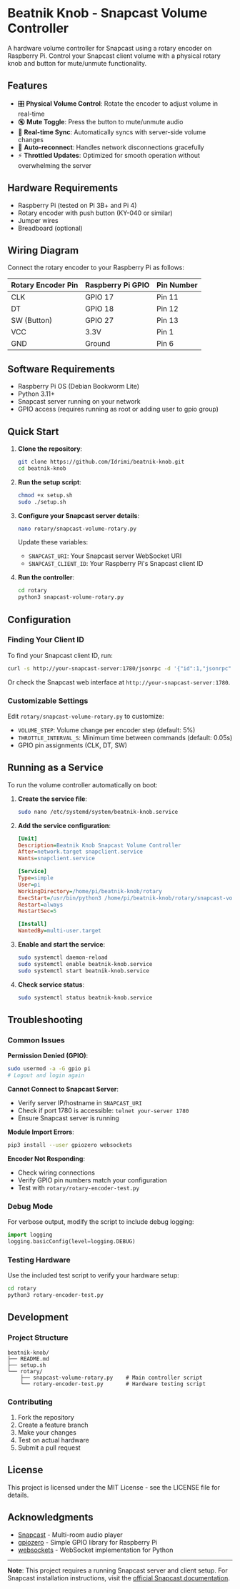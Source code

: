 # Beatnik Knob - Snapcast Volume Controller

A hardware volume controller for Snapcast using a rotary encoder on Raspberry Pi. Control your Snapcast client volume with a physical rotary knob and button for mute/unmute functionality.

## Features

- 🎛️ **Physical Volume Control**: Rotate the encoder to adjust volume in real-time
- 🔇 **Mute Toggle**: Press the button to mute/unmute audio
- 🔄 **Real-time Sync**: Automatically syncs with server-side volume changes
- 🚀 **Auto-reconnect**: Handles network disconnections gracefully
- ⚡ **Throttled Updates**: Optimized for smooth operation without overwhelming the server

## Hardware Requirements

- Raspberry Pi (tested on Pi 3B+ and Pi 4)
- Rotary encoder with push button (KY-040 or similar)
- Jumper wires
- Breadboard (optional)

## Wiring Diagram

Connect the rotary encoder to your Raspberry Pi as follows:

| Rotary Encoder Pin | Raspberry Pi GPIO | Pin Number |
|-------------------|-------------------|------------|
| CLK               | GPIO 17           | Pin 11     |
| DT                | GPIO 18           | Pin 12     |
| SW (Button)       | GPIO 27           | Pin 13     |
| VCC               | 3.3V              | Pin 1      |
| GND               | Ground            | Pin 6      |

## Software Requirements

- Raspberry Pi OS (Debian Bookworm Lite)
- Python 3.11+
- Snapcast server running on your network
- GPIO access (requires running as root or adding user to gpio group)

## Quick Start

1. **Clone the repository**:
   ```bash
   git clone https://github.com/Idrimi/beatnik-knob.git
   cd beatnik-knob
   ```

2. **Run the setup script**:
   ```bash
   chmod +x setup.sh
   sudo ./setup.sh
   ```

3. **Configure your Snapcast server details**:
   ```bash
   nano rotary/snapcast-volume-rotary.py
   ```
   Update these variables:
   - `SNAPCAST_URI`: Your Snapcast server WebSocket URI
   - `SNAPCAST_CLIENT_ID`: Your Raspberry Pi's Snapcast client ID

4. **Run the controller**:
   ```bash
   cd rotary
   python3 snapcast-volume-rotary.py
   ```

## Configuration

### Finding Your Client ID

To find your Snapcast client ID, run:
```bash
curl -s http://your-snapcast-server:1780/jsonrpc -d '{"id":1,"jsonrpc":"2.0","method":"Server.GetStatus"}' | jq '.result.server.groups[].clients[].id'
```

Or check the Snapcast web interface at `http://your-snapcast-server:1780`.

### Customizable Settings

Edit `rotary/snapcast-volume-rotary.py` to customize:

- `VOLUME_STEP`: Volume change per encoder step (default: 5%)
- `THROTTLE_INTERVAL_S`: Minimum time between commands (default: 0.05s)
- GPIO pin assignments (CLK, DT, SW)

## Running as a Service

To run the volume controller automatically on boot:

1. **Create the service file**:
   ```bash
   sudo nano /etc/systemd/system/beatnik-knob.service
   ```

2. **Add the service configuration**:
   ```ini
   [Unit]
   Description=Beatnik Knob Snapcast Volume Controller
   After=network.target snapclient.service
   Wants=snapclient.service

   [Service]
   Type=simple
   User=pi
   WorkingDirectory=/home/pi/beatnik-knob/rotary
   ExecStart=/usr/bin/python3 /home/pi/beatnik-knob/rotary/snapcast-volume-rotary.py
   Restart=always
   RestartSec=5

   [Install]
   WantedBy=multi-user.target
   ```

3. **Enable and start the service**:
   ```bash
   sudo systemctl daemon-reload
   sudo systemctl enable beatnik-knob.service
   sudo systemctl start beatnik-knob.service
   ```

4. **Check service status**:
   ```bash
   sudo systemctl status beatnik-knob.service
   ```

## Troubleshooting

### Common Issues

**Permission Denied (GPIO)**:
```bash
sudo usermod -a -G gpio pi
# Logout and login again
```

**Cannot Connect to Snapcast Server**:
- Verify server IP/hostname in `SNAPCAST_URI`
- Check if port 1780 is accessible: `telnet your-server 1780`
- Ensure Snapcast server is running

**Module Import Errors**:
```bash
pip3 install --user gpiozero websockets
```

**Encoder Not Responding**:
- Check wiring connections
- Verify GPIO pin numbers match your configuration
- Test with `rotary/rotary-encoder-test.py`

### Debug Mode

For verbose output, modify the script to include debug logging:
```python
import logging
logging.basicConfig(level=logging.DEBUG)
```

### Testing Hardware

Use the included test script to verify your hardware setup:
```bash
cd rotary
python3 rotary-encoder-test.py
```

## Development

### Project Structure

```
beatnik-knob/
├── README.md
├── setup.sh
└── rotary/
    ├── snapcast-volume-rotary.py    # Main controller script
    └── rotary-encoder-test.py       # Hardware testing script
```

### Contributing

1. Fork the repository
2. Create a feature branch
3. Make your changes
4. Test on actual hardware
5. Submit a pull request

## License

This project is licensed under the MIT License - see the LICENSE file for details.

## Acknowledgments

- [Snapcast](https://github.com/badaix/snapcast) - Multi-room audio player
- [gpiozero](https://gpiozero.readthedocs.io/) - Simple GPIO library for Raspberry Pi
- [websockets](https://websockets.readthedocs.io/) - WebSocket implementation for Python

---

**Note**: This project requires a running Snapcast server and client setup. For Snapcast installation instructions, visit the [official Snapcast documentation](https://github.com/badaix/snapcast).